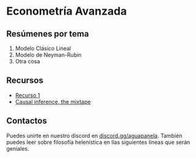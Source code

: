 # Econometría Avanzada

## Resúmenes por tema
1. Modelo Clásico Lineal
2. Modelo de Neyman-Rubin
3. Otra cosa

## Recursos

- [Recurso 1](www.google.com)
- [Causal inference, the mixtape](https://mixtape.scunning.com/)

## Contactos
Puedes unirte en nuestro discord en [discord.gg/aguapanela](https://mixtape.scunning.com/). También puedes leer sobre filosofía helenística en llas siguientes líneas que serán geniales.
